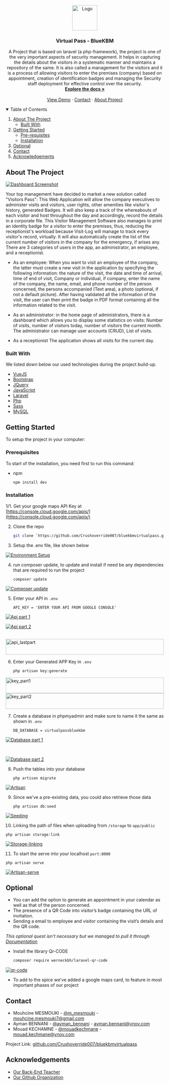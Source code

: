 
<br />
<p align="center">
  <a href="Readmeimages/site_logo.png">
    <img src="Readmeimages/site_logo.png" alt="Logo" width="80" height="80">
  </a>

  <h3 align="center">Virtual Pass - BlueKBM</h3>

  <p align="center">
    A Project that is based on laravel (a php-framework), the project is one of the very important aspects of security management. It helps in capturing the details about the visitors in a systematic manner and maintains a repository of the same. It is also called a management for the visitors and it is a process of allowing visitors to enter the premises (company) based on appointment, creation of identification badges and managing the Security staff deployment for effective control over the security.
    <br />
    <a href="https://github.com/crushoverride007/bluekbmvirtualpass"><strong>Explore the docs »</strong></a>
    <br />
    <br />
    <a href="https://github.com/crushoverride007/bluekbmvirtualpass">View Demo</a>
    ·
    <a href="https://github.com/crushoverride007/bluekbmvirtualpass">Contact</a>
    ·
    <a href="https://github.com/crushoverride007/bluekbmvirtualpass">About Project</a>
  </p>
</p>


<details open="open">
  <summary>Table of Contents</summary>
  <ol>
    <li>
      <a href="#about-the-project">About The Project</a>
      <ul>
        <li><a href="#built-with">Built With</a></li>
      </ul>
    </li>
    <li>
      <a href="#getting-started">Getting Started</a>
      <ul>
        <li><a href="#prerequisites">Pre-requisites</a></li>
        <li><a href="#installation">Installation</a></li>
      </ul>
    </li>
    <li><a href="#optional">Optional</a></li>
    <li><a href="#contact">Contact</a></li>
    <li><a href="#acknowledgements">Acknowledgements</a></li>
  </ol>
</details>



## About The Project

[![Dashboard Screenshot][product-screenshot]](https://github.com/crushoverride007/bluekbmvirtualpass)

Your top management have decided to market a new solution called "Visitors Pass": This Web Application will allow the company executives to administer visits and visitors, 
user rights, other amenities like visitor's history, generated Badges. It will also keep a track of the whereabouts of each visitor and host throughout the day
and accordingly, record the details in a corporate file. This Visitor Management Software also manages to print an identity
badge for a visitor to enter the premises, thus, reducing the receptionist's workload because Visit-Log will manage to track every visitor's record, virtually. 
It will also automatically create the list of the current number of visitors in the company for the emergency, if arises any. There are 3 categories of users in the app, 
an administrator, an employee, and a receptionist.

* As an employee:
When you want to visit an employee of the company, the latter must
create a new visit in the application by specifying the following
information: the nature of the visit, the date and time of arrival, time
of end of visit, Company or individual, if company, enter the name of
the company, the name, email, and phone number of the person
concerned, the persons accompanied (Text area), a photo (optional,
if not a default picture).
After having validated all the information of the visit, the user can
then print the badge in PDF format containing all the information
related to the visit.

* As an administrator:
in the home page of administrators, there is a dashboard which allows
you to display some statistics on visits: Number of visits, number of
visitors today, number of visitors the current month. The
administrator can manage user accounts (CRUD), List of visits.

* As a receptionist
The application shows all visits for the current day.

### Built With

We listed down below our used technologies during the project build-up.

* [VueJS](https://vuejs.org/)
* [Bootstrap](https://getbootstrap.com)
* [JQuery](https://jquery.com)
* [JavaScript](https://www.javascript.com/)
* [Laravel](https://laravel.com)
* [Php](https://www.php.net/)
* [Sass](https://sass-lang.com/)
* [MySQL](https://www.mysql.com/)


## Getting Started

To setup the project in your computer:

### Prerequisites

To start of the installation, you need first to run this command:
* npm
  ```sh
  npm install dev
  ```

### Installation

1/1. Get your google maps API Key at [https://console.cloud.google.com/apis/](https://console.cloud.google.com/apis/)


2. Clone the repo
   ```sh
   git clone `https://github.com/Crushoverride007/bluekbmvirtualpass.git`
   ```

3. Setup the .env file, like shown below

[![Environment Setup][environments-setup]](https://github.com/crushoverride007/bluekbmvirtualpass)

4. run composer update, to update and install if need be any dependencies that are required to run the project
   ```
   composer update
   ```
[![Composer update][composer-update]](https://github.com/crushoverride007/bluekbmvirtualpass)

5. Enter your API in `.env`
   ```
   API_KEY = 'ENTER YOUR API FROM GOOGLE CONSOLE'
   ```
[![Api part 1][api_google-maps-p1]](https://github.com/crushoverride007/bluekbmvirtualpass)
</br>

[![Api part 2][api_google-maps-p2]](https://github.com/crushoverride007/bluekbmvirtualpass)

</br>

<img src="Readmeimages/api_key-in-env.PNG" alt="api_lastpart" width="100%" height="50">



6. Enter your Generated APP Key in `.env`
   ```
   php artisan key:generate
   ```

<img src="Readmeimages/key_generate-part1.PNG" alt="key_part1" width="100%" height="50">

</br>

<img src="Readmeimages/key_generate-part2.PNG" alt="key_part2" width="100%" height="50">

7. Create a database in phpmyadmin and make sure to name it the same as shown in `.env`
   ```
   DB_DATABASE = virtualpassbluekbm
   ```

[![Database part 1][Database_part1]](https://github.com/crushoverride007/bluekbmvirtualpass)



</br>

[![Database part 2][Database_part2]](https://github.com/crushoverride007/bluekbmvirtualpass)

8. Push the tables into your database
   ```
   php artisan migrate
   ```

[![Artisan][Artisan-migrate]](https://github.com/crushoverride007/bluekbmvirtualpass)

9. Since we've a pre-existing data, you could also retrieve those data
   ```
   php artisan db:seed
   ```

[![Seeding][Seeding]](https://github.com/crushoverride007/bluekbmvirtualpass)

10. Linking the path of files when uploading from `/storage` to `app/public`
   ```
   php artisan storage:link
   ```

[![Storage-linking][Storage-linking]](https://github.com/crushoverride007/bluekbmvirtualpass)

11. To start the serve into your localhost `port:8000`
   ```
   php artisan serve
   ```

[![Artisan-serve][Artisan-serve]](https://github.com/crushoverride007/bluekbmvirtualpass)



## Optional

* You can add the option to generate an appointment in your
calendar as well as that of the person concerned.
* The presence of a QR Code into visitor’s badge containing the
URL of invitation.
* Sending a email to employee and visitor containing the visit’s
details and the QR code.

_This optional quest isn't necessary but we managed to pull it through [Documentation](https://github.com/crushoverride007/bluekbmvirtualpass)_


* Install the library Qr-CODE

   ```sh
   composer require werneckbh/laravel-qr-code
   ```

[![qr-code][qr-code]](https://github.com/crushoverride007/bluekbmvirtualpass)

* To add to the spice we've added a google maps card, to feature in most important phases of our project


## Contact

* Mouhcine MESMOUKI - [@m_mesmouki](https://twitter.com/m_mesmouki) - mouhcine.mesmouki7@gmail.com
* Ayman BENNANI - [@ayman_bennani](https://www.instagram.com/aymanbennani/) - ayman.bennani@ynov.com
* Mouad KECHAMNE - [@mouadkechmane](https://www.instagram.com/mouadkechmane/) - mouad.kechmane@ynov.com

Project Link: [github.com/Crushoverride007/bluekbmvirtualpass](https://github.com/Crushoverride007/bluekbmvirtualpass)


## Acknowledgements
* [Our Back-End Teacher](http://amineelkhal.com/)
* [Our Github Organization](https://github.com/Devame-corporation)


[product-screenshot]: Readmeimages/Dashboard.PNG
[environments-setup]: Readmeimages/environments_setup.PNG
[composer-update]: Readmeimages/composer_update.PNG
[api_google-maps-p1]: Readmeimages/apiformaps.PNG
[api_google-maps-p2]: Readmeimages/api_google_maps_generate.PNG
[api_google-maps-p3]: Readmeimages/api_key-in-env.PNG
[key_generatep1]: Readmeimages/key_generate-part1.PNG
[key_generatep2]: Readmeimages/key_generate-part2.PNG
[Database_part1]: Readmeimages/dbpart1.png
[Database_part2]: Readmeimages/dbpart2.png
[Artisan-migrate]: Readmeimages/php_artisan_migrate.PNG
[Storage-linking]: Readmeimages/php_artisan_storage_link.PNG
[Artisan-serve]: Readmeimages/php_artisan_serve.png
[Seeding]: Readmeimages/php_artisan_db_seed.PNG
[qr-code]: Readmeimages/qrcode_generating.PNG


